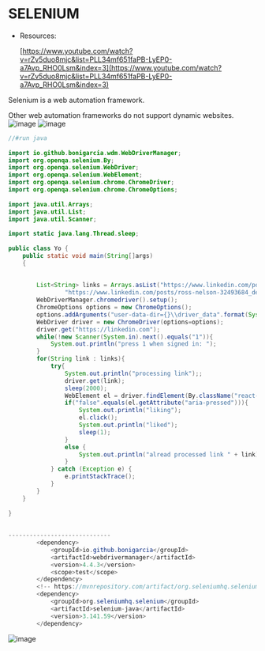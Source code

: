 # <b> SELENIUM </B>

- Resources:

    [https://www.youtube.com/watch?v=rZv5duo8mjc&list=PLL34mf651faPB-LyEP0-a7Avp_RHO0Lsm&index=3](https://www.youtube.com/watch?v=rZv5duo8mjc&list=PLL34mf651faPB-LyEP0-a7Avp_RHO0Lsm&index=3)

Selenium is a web automation framework.

Other web automation frameworks do not support dynamic websites.
![image](https://user-images.githubusercontent.com/67774570/118701626-905f3900-b831-11eb-85e4-47bb4f8fd77b.png)
![image](https://user-images.githubusercontent.com/67774570/118701610-8b01ee80-b831-11eb-8ad8-602b6722ab04.png)


```java
//#run java
 
import io.github.bonigarcia.wdm.WebDriverManager;
import org.openqa.selenium.By;
import org.openqa.selenium.WebDriver;
import org.openqa.selenium.WebElement;
import org.openqa.selenium.chrome.ChromeDriver;
import org.openqa.selenium.chrome.ChromeOptions;
 
import java.util.Arrays;
import java.util.List;
import java.util.Scanner;
 
import static java.lang.Thread.sleep;
 
public class Yo {
    public static void main(String[]args)
    {
 
 
        List<String> links = Arrays.asList("https://www.linkedin.com/posts/sidd-oo_100daysofcode-devsnestday21-devsnest6monthschallenge-activity-6789459261542973440-x7FX/",
                "https://www.linkedin.com/posts/ross-nelson-32493684_devsnest6monthschallenge-devsnestday21-slowandsteady-activity-6788661474186338304-Dx0z");
        WebDriverManager.chromedriver().setup();
        ChromeOptions options = new ChromeOptions();
        options.addArguments("user-data-dir={}\\driver_data".format(System.getProperty("user.dir")));
        WebDriver driver = new ChromeDriver(options=options);
        driver.get("https://linkedin.com");
        while(!new Scanner(System.in).next().equals("1")){
            System.out.println("press 1 when signed in: ");
        }
        for(String link : links){
            try{
                System.out.println("processing link");;
                driver.get(link);
                sleep(2000);
                WebElement el = driver.findElement(By.className("react-button__trigger"));
                if("false".equals(el.getAttribute("aria-pressed"))){
                    System.out.println("liking");
                    el.click();
                    System.out.println("liked");
                    sleep(1);
                }
                else {
                    System.out.println("alread processed link " + link);
                }
            } catch (Exception e) {
                e.printStackTrace();
            }
        }
    }
 
}
 
 
-----------------------------
		<dependency>
            <groupId>io.github.bonigarcia</groupId>
            <artifactId>webdrivermanager</artifactId>
            <version>4.4.3</version>
            <scope>test</scope>
        </dependency>
        <!-- https://mvnrepository.com/artifact/org.seleniumhq.selenium/selenium-java -->
        <dependency>
            <groupId>org.seleniumhq.selenium</groupId>
            <artifactId>selenium-java</artifactId>
            <version>3.141.59</version>
        </dependency>
```



![image](https://user-images.githubusercontent.com/67774570/118701746-b2f15200-b831-11eb-94da-ba0e2d507599.png)
